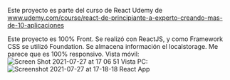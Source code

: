 Este proyecto es parte del curso de React Udemy de www.udemy.com/course/react-de-principiante-a-experto-creando-mas-de-10-aplicaciones

Este proyecto es 100% Front. Se realizó con ReactJS, y como Framework CSS se utilizó Foundation.
Se almacena información el localstorage. Me parece que es 100% responsivo.
Vista móvil:
![Screen Shot 2021-07-27 at 17 06 51](https://user-images.githubusercontent.com/82663560/127229391-b2fbda94-37f3-4882-84d2-8bf37ffa3b27.png)
Vista PC:
![Screenshot 2021-07-27 at 17-18-18 React App](https://user-images.githubusercontent.com/82663560/127229403-c3ea42fb-5402-4b37-a4ba-95f87e5be82e.png)
